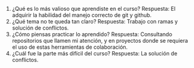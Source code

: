 1. ¿Qué es lo más valioso que aprendiste en el curso?
Respuesta: El adquirir la habilidad del manejo correcto de git y github.
2. ¿Qué tema no te queda tan claro?
Respuesta: Trabajo con ramas y solución de conflictos.
3. ¿Cómo piensas practicar lo aprendido?
Respuesta: Consultando repositorios que llamen mi atención, y en proyectos donde se requiera el uso de estas herramientas de colaboración.
4. ¿Cuál fue la parte más difícil del curso?
Respuesta: La solución de conflictos.
